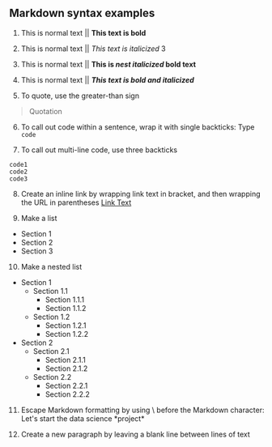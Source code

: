 ## Markdown syntax examples
1. This is normal text || **This text is bold**

2. This is normal text || *This text is italicized*
3
3. This is normal text || **This is _nest italicized_ bold text**

4. This is normal text || ***This text is bold and italicized***

5. To quote, use the greater-than sign
> Quotation

6. To call out code within a sentence, wrap it with single backticks: Type `code`

7. To call out multi-line code, use three backticks

```
code1
code2
code3
```

8. Create an inline link by wrapping link text in bracket, and then wrapping the URL in parentheses
[Link Text](url)

9. Make a list
- Section 1
- Section 2
- Section 3

10. Make a nested list
- Section 1
  - Section 1.1
    - Section 1.1.1
    - Section 1.1.2
  - Section 1.2
    - Section 1.2.1
    - Section 1.2.2
- Section 2
  - Section 2.1
    - Section 2.1.1
    - Section 2.1.2
  - Section 2.2
    - Section 2.2.1
    - Section 2.2.2

11. Escape Markdown formatting by using \ before the Markdown character: Let's start the data science \*project\*

12. Create a new paragraph by leaving a blank line between lines of text
